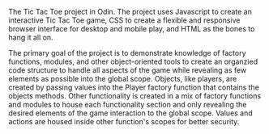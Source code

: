 The Tic Tac Toe project in Odin. The project uses Javascript to create an 
interactive Tic Tac Toe game, CSS to create a flexible and responsive browser
interface for desktop and mobile play, and HTML as the bones to hang it all on.

The primary goal of the project is to demonstrate knowledge of factory functions,
modules, and other object-oriented tools to create an organzied code structure 
to handle all aspects of the game while revealing as few elements as possible 
into the global scope. Objects, like players, are created by passing values into the
Player factory function that contains the objects methods. Other functionality
is created in a mix of factory functions and modules to house each functionality section
and only revealing the desired elements of the game interaction to the global scope. 
Values and actions are housed inside other function's scopes for better security.